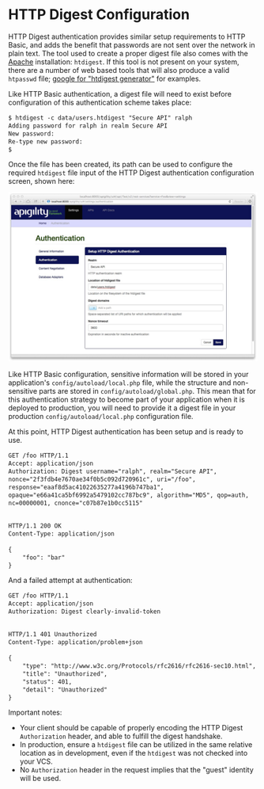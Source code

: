 HTTP Digest Configuration
=========================

HTTP Digest authentication provides similar setup requirements to HTTP Basic, and adds the benefit
that passwords are not sent over the network in plain text. The tool used to create a proper digest
file also comes with the [Apache](http://httpd.apache.org/) installation: `htdigest`. If this tool
is not present on your system, there are a number of web based tools that will also produce a valid
`htpasswd` file; [google for "htdigest generator"](https://www.google.com/search?q=%22htdigest+generator%22) for examples.

Like HTTP Basic authentication, a digest file will need to exist before configuration of this 
authentication scheme takes place:

```console
$ htdigest -c data/users.htdigest "Secure API" ralph
Adding password for ralph in realm Secure API
New password:
Re-type new password:
$ 
```

Once the file has been created, its path can be used to configure the required `htdigest` file input 
of the HTTP Digest authentication configuration screen, shown here:

![Configuring HTTP Digest settings](/asset/apigility-documentation/img/auth-authentication-http-digest-ui-settings.jpg)

Like HTTP Basic configuration, sensitive information will be stored in your application's
`config/autoload/local.php` file, while the structure and non-sensitive parts are stored in
`config/autoload/global.php`.  This mean that for this authentication strategy to become part of
your application when it is deployed to production, you will need to provide it a digest file in your
production `config/autoload/local.php` configuration file.

At this point, HTTP Digest authentication has been setup and is ready to use.

```HTTP
GET /foo HTTP/1.1
Accept: application/json
Authorization: Digest username="ralph", realm="Secure API", nonce="2f3fdb4e7670ae34f0b5c092d720961c", uri="/foo", response="eaaf8d5ac41022635277a4196b747ba1", opaque="e66a41ca5bf6992a5479102cc787bc9", algorithm="MD5", qop=auth, nc=00000001, cnonce="c07b87e1b0cc5115"


```

```HTTP
HTTP/1.1 200 OK
Content-Type: application/json

{
    "foo": "bar"
}
```

And a failed attempt at authentication:

```HTTP
GET /foo HTTP/1.1
Accept: application/json
Authorization: Digest clearly-invalid-token


```

```HTTP
HTTP/1.1 401 Unauthorized
Content-Type: application/problem+json

{
    "type": "http://www.w3c.org/Protocols/rfc2616/rfc2616-sec10.html",
    "title": "Unauthorized",
    "status": 401,
    "detail": "Unauthorized"
}
```

Important notes:

- Your client should be capable of properly encoding the HTTP Digest `Authorization` header, and 
  able to fulfill the digest handshake.
- In production, ensure a `htdigest` file can be utilized in the same relative location as in 
  development, even if the `htdigest` was not checked into your VCS.
- No `Authorization` header in the request implies that the "guest" identity will be used.
